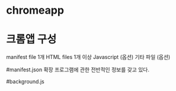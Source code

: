 # chromeapp


# 크롬앱 구성
manifest file 1개
HTML files 1개 이상
Javascript (옵션)
기타 파일 (옵션)

#manifest.json
확장 프로그램에 관한 전반적인 정보를 갖고 있다.

#background.js
